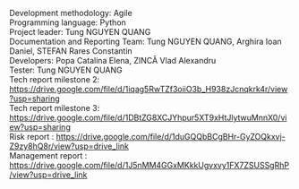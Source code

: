 Development methodology: Agile
<br>
Programming language: Python
<br>
Project leader: Tung NGUYEN QUANG
<br>
Documentation and Reporting Team: Tung NGUYEN QUANG, Arghira Ioan Daniel, STEFAN Rares Constantin
<br>
Developers: Popa Catalina Elena,  ZINCĂ Vlad Alexandru
<br>
Tester: Tung NGUYEN QUANG
<br>
Tech report milestone 2: https://drive.google.com/file/d/1iqag5RwTZf3oiiO3b_H938zJcnqkrk4r/view?usp=sharing
<br>
Tech report milestone 3: https://drive.google.com/file/d/1DBtZG8XCJYhpur5XT9xHtJlytwuMnnX0/view?usp=sharing
<br>
Risk report : https://drive.google.com/file/d/1duGQQbBCgBHr-GyZOQkxvj-Z9zy8hQ8r/view?usp=drive_link
<br>
Management report : https://drive.google.com/file/d/1J5nMM4GGxMKkkUgvxvy1FX7ZSUSSgRhP/view?usp=drive_link
